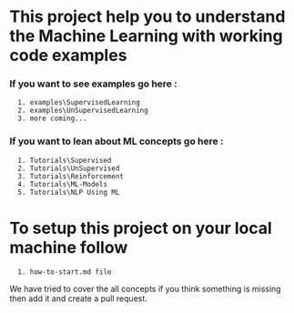 # This project help you to understand the Machine Learning with working code examples

  ### If you want to see examples go here : 
      1. examples\SupervisedLearning
      2. examples\UnSupervisedLearning
      3. more coming...
  
  ### If you want to lean about ML concepts go here : 
      1. Tutorials\Supervised
      2. Tutorials\UnSupervised
      3. Tutorials\Reinforcement
      4. Tutorials\ML-Models
      5. Tutorials\NLP Using ML


# To setup this project on your local machine follow 
      1. how-to-start.md file


We have tried to cover the all concepts if you think something is missing then add it and create a pull request.